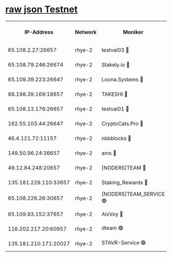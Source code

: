 
[raw json Testnet](https://rpc-check.quickt.stavr.tech/quickt/rpc-quickt-result.json)
=


<table><tr><th>IP-Address</th><th>Network</th><th>Moniker</th><th>Latest Block Height</th><th>Earliest Block Height</th><th>Catching Up</th><th>Tx Index</th><th>Voting Power</th><th>Scan Time</th></tr><tr><td>65.108.2.27:26657</td><td>rhye-2</td><td>testval03 🔴</td><td>1405997</td><td>1</td><td>False</td><td>on</td><td>11002050</td><td>2024-03-25T00:23:40.282886723UTC</td></tr><tr><td>65.108.79.246:26674</td><td>rhye-2</td><td>Stakely.io 🔴</td><td>1405997</td><td>1</td><td>False</td><td>on</td><td>10010</td><td>2024-03-25T00:23:40.609258275UTC</td></tr><tr><td>65.109.39.223:26647</td><td>rhye-2</td><td>Loona.Systems 🔴</td><td>1405998</td><td>1</td><td>False</td><td>off</td><td>86949</td><td>2024-03-25T00:23:45.512848700UTC</td></tr><tr><td>88.198.39.169:18657</td><td>rhye-2</td><td>TAKESHI 🔴</td><td>1405998</td><td>1</td><td>False</td><td>off</td><td>40542</td><td>2024-03-25T00:23:46.050661560UTC</td></tr><tr><td>65.108.13.176:26657</td><td>rhye-2</td><td>testval01 🔴</td><td>1405998</td><td>1</td><td>False</td><td>on</td><td>13082010</td><td>2024-03-25T00:23:46.660251253UTC</td></tr><tr><td>162.55.103.44:26647</td><td>rhye-2</td><td>CryptoCats.Pro 🔴</td><td>1406003</td><td>1</td><td>False</td><td>off</td><td>9999</td><td>2024-03-25T00:24:14.263839552UTC</td></tr><tr><td>46.4.121.72:11157</td><td>rhye-2</td><td>nkbblocks 🔴</td><td>1405996</td><td>70101</td><td>False</td><td>off</td><td>81084</td><td>2024-03-25T00:23:33.518165805UTC</td></tr><tr><td>149.50.96.24:36657</td><td>rhye-2</td><td>ams 🔴</td><td>1366700</td><td>133501</td><td>False</td><td>on</td><td>10732</td><td>2024-03-25T00:23:59.745679479UTC</td></tr><tr><td>49.12.84.248:20657</td><td>rhye-2</td><td>[NODERS]TEAM 🔴</td><td>1406000</td><td>146001</td><td>False</td><td>on</td><td>59690</td><td>2024-03-25T00:23:57.391355410UTC</td></tr><tr><td>135.181.229.110:33657</td><td>rhye-2</td><td>Staking_Rewards 🔴</td><td>1405998</td><td>149101</td><td>False</td><td>on</td><td>9900</td><td>2024-03-25T00:23:45.825281864UTC</td></tr><tr><td>65.108.226.26:30657</td><td>rhye-2</td><td>[NODERS]TEAM_SERVICE 🟢</td><td>1405998</td><td>241501</td><td>False</td><td>on</td><td>0</td><td>2024-03-25T00:23:46.351191004UTC</td></tr><tr><td>65.109.93.152:37657</td><td>rhye-2</td><td>AlxVoy 🔴</td><td>1405997</td><td>315173</td><td>False</td><td>on</td><td>150351</td><td>2024-03-25T00:23:37.946765382UTC</td></tr><tr><td>116.202.217.20:60957</td><td>rhye-2</td><td>dteam 🟢</td><td>1405998</td><td>1334001</td><td>False</td><td>on</td><td>0</td><td>2024-03-25T00:23:43.162650344UTC</td></tr><tr><td>135.181.210.171:20027</td><td>rhye-2</td><td>STAVR-Service 🟢</td><td>1405999</td><td>1404001</td><td>False</td><td>on</td><td>0</td><td>2024-03-25T00:23:55.090818032UTC</td></tr></table>